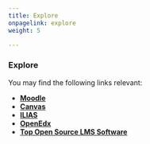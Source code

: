 ```yaml
---
title: Explore
onpagelink: explore
weight: 5

---
```


### **Explore**

You may find the following links relevant:

*   **[Moodle](https://products.containerize.com/lms/moodle/)**
*   **[Canvas](https://products.containerize.com/lms/canvas/)**
*   **[ILIAS](https://products.containerize.com/lms/ilias/)**
*   **[OpenEdx](https://products.containerize.com/lms/openedx/)**
*   **[Top Open Source LMS Software](https://products.containerize.com/lms/)**
 